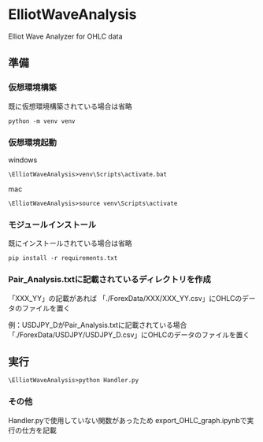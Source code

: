 # ElliotWaveAnalysis
Elliot Wave Analyzer for OHLC data

## 準備

### 仮想環境構築
既に仮想環境構築されている場合は省略
```
python -m venv venv
```

### 仮想環境起動
windows
```
\ElliotWaveAnalysis>venv\Scripts\activate.bat
```
mac
```
\ElliotWaveAnalysis>source venv\Scripts\activate
```

### モジュールインストール
既にインストールされている場合は省略
```
pip install -r requirements.txt
```

### Pair_Analysis.txtに記載されているディレクトリを作成

「XXX_YY」の記載があれば
「./ForexData/XXX/XXX_YY.csv」にOHLCのデータのファイルを置く

例：USDJPY_DがPair_Analysis.txtに記載されている場合
「./ForexData/USDJPY/USDJPY_D.csv」にOHLCのデータのファイルを置く

## 実行

```
\ElliotWaveAnalysis>python Handler.py
```

### その他
Handler.pyで使用していない関数があったため
export_OHLC_graph.ipynbで実行の仕方を記載





